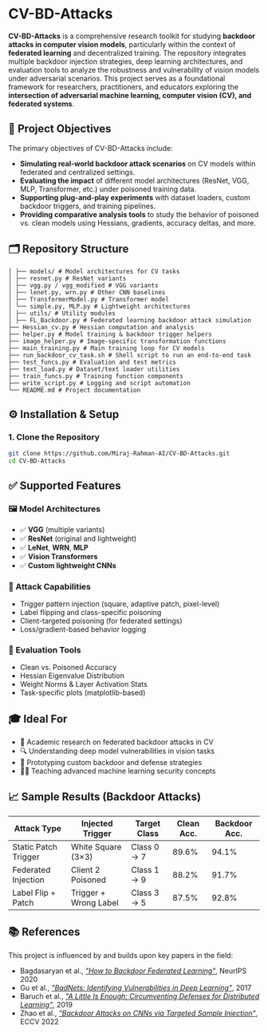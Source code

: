 # CV-BD-Attacks

**CV-BD-Attacks** is a comprehensive research toolkit for studying **backdoor attacks in computer vision models**, particularly within the context of **federated learning** and decentralized training. The repository integrates multiple backdoor injection strategies, deep learning architectures, and evaluation tools to analyze the robustness and vulnerability of vision models under adversarial scenarios. This project serves as a foundational framework for researchers, practitioners, and educators exploring the **intersection of adversarial machine learning, computer vision (CV), and federated systems**.

## 📌 Project Objectives
The primary objectives of CV-BD-Attacks include:
-  **Simulating real-world backdoor attack scenarios** on CV models within federated and centralized settings.
- **Evaluating the impact** of different model architectures (ResNet, VGG, MLP, Transformer, etc.) under poisoned training data.
-  **Supporting plug-and-play experiments** with dataset loaders, custom backdoor triggers, and training pipelines.
- **Providing comparative analysis tools** to study the behavior of poisoned vs. clean models using Hessians, gradients, accuracy deltas, and more.

## 🗂️ Repository Structure
```CV-BD-Attacks/ 
│ ├── models/ # Model architectures for CV tasks 
│ ├── resnet.py # ResNet variants 
│ ├── vgg.py / vgg_modified # VGG variants 
│ ├── lenet.py, wrn.py # Other CNN baselines 
│ ├── TransformerModel.py # Transformer model 
│ └── simple.py, MLP.py # Lightweight architectures 
│ ├── utils/ # Utility modules 
│ ├── FL_Backdoor.py # Federated learning backdoor attack simulation 
├── Hessian_cv.py # Hessian computation and analysis 
├── helper.py # Model training & backdoor trigger helpers 
├── image_helper.py # Image-specific transformation functions 
├── main_training.py # Main training loop for CV models 
├── run_backdoor_cv_task.sh # Shell script to run an end-to-end task 
├── test_funcs.py # Evaluation and test metrics 
├── text_load.py # Dataset/text loader utilities 
├── train_funcs.py # Training function components 
├── write_script.py # Logging and script automation 
└── README.md # Project documentation
```

## ⚙️ Installation & Setup
### 1. Clone the Repository

```bash
git clone https://github.com/Miraj-Rahman-AI/CV-BD-Attacks.git
cd CV-BD-Attacks
```

## ✅ Supported Features

### 🖼️ Model Architectures
- ✅ **VGG** (multiple variants)
- ✅ **ResNet** (original and lightweight)
- ✅ **LeNet**, **WRN**, **MLP**
- ✅ **Vision Transformers**
- ✅ **Custom lightweight CNNs**

### 🎯 Attack Capabilities
- Trigger pattern injection (square, adaptive patch, pixel-level)
- Label flipping and class-specific poisoning
- Client-targeted poisoning (for federated settings)
- Loss/gradient-based behavior logging

### 🧰 Evaluation Tools
- Clean vs. Poisoned Accuracy
- Hessian Eigenvalue Distribution
- Weight Norms & Layer Activation Stats
- Task-specific plots (matplotlib-based)


## 🎓 Ideal For

- 📖 Academic research on federated backdoor attacks in CV  
- 🔍 Understanding deep model vulnerabilities in vision tasks  
- 🧪 Prototyping custom backdoor and defense strategies  
- 👨‍🏫 Teaching advanced machine learning security concepts  


## 📈 Sample Results (Backdoor Attacks)

| **Attack Type**       | **Injected Trigger**     | **Target Class** | **Clean Acc.** | **Backdoor Acc.** |
|------------------------|---------------------------|-------------------|----------------|-------------------|
| Static Patch Trigger   | White Square (3×3)        | Class 0 → 7       | 89.6%          | 94.1%             |
| Federated Injection    | Client 2 Poisoned         | Class 1 → 9       | 88.2%          | 91.7%             |
| Label Flip + Patch     | Trigger + Wrong Label     | Class 3 → 5       | 87.5%          | 92.8%             |


## 📚 References

This project is influenced by and builds upon key papers in the field:

- Bagdasaryan et al., *["How to Backdoor Federated Learning"](https://proceedings.neurips.cc/paper_files/paper/2020/file/f4b9ec30ad9f68f89b29639786cb62ef-Paper.pdf)*, NeurIPS 2020  
- Gu et al., *["BadNets: Identifying Vulnerabilities in Deep Learning"](https://arxiv.org/abs/1708.06733)*, 2017  
- Baruch et al., *["A Little Is Enough: Circumventing Defenses for Distributed Learning"](https://arxiv.org/abs/1902.06156)*, 2019  
- Zhao et al., *["Backdoor Attacks on CNNs via Targeted Sample Injection"](https://arxiv.org/abs/2202.10684)*, ECCV 2022

